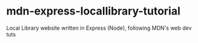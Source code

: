 # mdn-express-locallibrary-tutorial
Local Library website written in Express (Node), following MDN's web dev tuts
